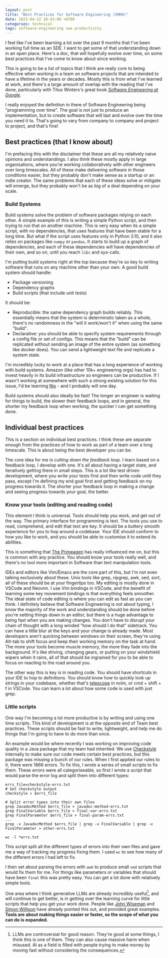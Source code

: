 ```yaml
---
layout: post
title: "Best Practices for Software Engineering (IMHO)"
date: 2023-04-22 10:43:00 +0700
categories: technical
tags: software-engineering swe productivity
---
```


I feel like I've been learning a lot over the past 9 months that I've been 
working full time as an SDE. I want to get some of that understanding down
in an open place. Here's a doc, that will hopefully evolve over time, on 
some best practices that I've come to know about since working. 
<!--more-->

This is going to be a list of topics that I think are really core to being 
effective when working in a team on software projects that are intended to 
have a lifetime in the years or decades. Mostly this is from what I've 
learned at work, and there's a large amount of overlap with the reading that 
I've done, particularly with Titus Winters's great book [*Software Engineering 
at Google*](https://www.amazon.ca/Software-Engineering-Google-Lessons-Programming/dp/1492082791).

I really enjoyed the definition in there of Software Engineering being 
"programming over time". The goal is not just to produce an implementation, 
but to create software that will last and evolve over the time you need it to.
That's going to vary from company to company and project to project, and 
that's fine! 

## Best practices (that I know about)

I'm prefacing this with the disclaimer that these are all my relatively 
naive opinions and understandings. I also think these mostly apply in large 
organisations, where you're working collaboratively with other engineers 
over long timescales. All of these make delivering software in those 
conditions easier, but they probably don't make sense as a startup or an 
indie creator. The same problems that each of these ideas solve or mitigate 
will emerge, but they probably won't be as big of a deal depending on your
scale. 

### Build Systems

Build systems solve the problem of software packages relying on each other. 
A simple example of this is writing a simple Python script, and then trying
to run that on another machine. This is very easy when its a simple script,
with no dependencies, that uses features that have been stable for a long time.
But what if the script uses features only in Python 3.10, and it also relies
on packages like `numpy` or `pandas`. It starts to build up a graph of 
dependencies, and each of these dependencies will have dependencies of their 
own, and so on, until you reach `libc` and sys-calls. 

I'm putting build systems right at the top because they're so key to writing
software that runs on any machine other than your own. A good build system 
should handle:
- Package versioning
- Dependency graphs
- Build scripts (that include unit tests)

It should be:
- Reproducible: the same dependency graph builds reliably. This essentially
    means that the system is determinstic taken as a whole, there's no 
    randomness in the "will it work/won't it" when using the same "build".
- Declarative: you should be able to specify system requirements through a 
    config file or set of configs. This means that the "build" can be 
    replicated without sending an image of the entire system (as something
    like docker does). You can send a lightweight text file and replicate 
    a system state. 

I'm incredibly lucky to work at a place that has a long experience of working 
with build systems. Amazon (like other 10k+ engineering orgs) has had to 
invest heavily in its build infrastructure so engineers can be productive. 
If I wasn't working at somewhere with such a strong existing solution for this 
issue, I'd be learning [Nix](https://nixos.org/) - and I probably will one 
day. 

Build systems should also ideally be fast! The longer an engineer is waiting
for things to build, the slower their feedback loops, and in general, the 
shorter my feedback loop when working, the quicker I can get something done. 

<!--- not ready yet

### Pipelines (CI/CD) 

Pipelines are a pretty well discussed topic by now. 

### Testing 

-->

## Individual best practices 

This is a section on individual best practices. I think these are separate 
enough from the practices of how to work as part of a team over a long 
timescale. This is about being the best developer you can be. 

The core idea for me is *cutting down the feedback loop*. I learn based on 
a feedback loop, I develop with one. It's all about having a target state, 
and iteratively getting there in small steps. This is a lot like test driven 
development, where you write your tests first and then write code until they 
pass, except I'm defining my end goal first and getting feedback on my 
progress towards it. The shorter your feedback loop in making a change and 
seeing progress towards your goal, the better. 

### Know your tools (editing and reading code)

This element I think is universal. Tools should help you work, and get out
of the way. The primary interface for programming is text. The tools you 
use to read, comprehend, and edit that text are key. It should be a buttery
smooth experience for you to hop around a codebase. Your IDE should conform 
to how you like to work, and you should be able to customise it to extend 
its abilities. 

This is something that [The
Primeagen](https://www.youtube.com/watch?v=bdumjiHabhQ) has really influenced
me on, but this is common with any practice. You should know your tools 
really well, and there's no tool more important in Software than text 
manipulation tools.

IDEs and editors like Vim/Emacs are the core part of this, but I'm not even
talking exclusively about these. Unix tools like grep, ripgrep, awk, sed, sort, 
all of these should be at your fingertips too. My editing is mostly done in
VSCode and Neovim. I use Vim bindings in VSCode, and the benefit of learning
some key movement bindings is that everything feels smoother. The ideal 
state of code editing is where you can edit as fast as you can think. I 
definitely believe that Software Engineering is not about typing, I know the 
majority of the work and understanding should be done before you're setting 
things down in an editor, but there is a huge advantage to being fast when 
you are making changes. You don't have to disrupt your chain of thought with 
a long winded "how should I do that" sidetrack. You can have a little blur at
the keys and your change is already made. Most developers aren't quicking 
between windows on their screen, they're using Alt-tab to shift focus and 
keep their working memory on the task at hand. The more your tools become 
muscle memory, the more they fade into the background. It's like driving, 
changing gears, or putting on your windshield wipers when it rains, all of 
that should be ingrained for you to be able to focus on reacting to the road
around you. 

The other way this is key is in reading code. You should have shortcuts in your
IDE to hop to definitions. You should know how to quickly look up strings in
your codebase, whether that's
[telescope](https://github.com/nvim-telescope/telescope.nvim) in nvim, or 
cmd + shift + f in VSCode. You can learn a lot about how some code is used 
with just grep. 

### Little scripts 

One way I'm becoming a lot more productive is by writing and using one time 
scripts. This kind of development is at the opposite end of Team best 
practices. These scripts should be fast to write, lightweight, and help me 
do things that I'm going to have to do more than once.

An example would be where recently I was working on improving code quality in a
Java package that my team had inherited. We use
[Checkstyle](https://checkstyle.org/) internally to make sure our code meets
certain best practices, but this package was missing a bunch of our rules. When
I first applied our rules to it, there were 1866 errors. To fix this, I wrote a
series of small scripts to fix them. These errors were all categoriseable, so
first I wrote a script that would parse the error log and split them into
different types:

```shell
errs_file=checkstyle-errs.txt
# Get checkstyle output 
checkstyle > $errs_file

# Split error types into their own files
grep JavadocMethod $errs_file > javadoc-method-errs.txt 
grep FinalVariable $errs_file > final-var-errs.txt 
grep FinalParameter $errs_file > final-param-errs.txt 
... 
grep -v JavadocMethod $errs_file | grep -v FinalVariable | grep -v FinalParameter > other-errs.txt 

wc -l *errs.txt 
```

This script split all the different types of errors into their own files and 
gave me a way of tracking my progress fixing them. I used `wc` to see how 
many of the different errors I had left to fix. 

I then set about parsing the errors with `awk` to produce small `sed` scripts 
that would fix them for me. For things like parameters or variables that 
should have been `final` this was pretty easy. You can get a lot done with 
relatively simple tools. 

One area where I think generative LLMs are already incredibly useful[^1], and will
continue to get better,  is in getting over the learning curve for little
scripts that help you get your work done. People like [John
Wiseman](https://twitter.com/lemonodor/status/1636849040548675584?s=20) and
[Simon
Willison](https://simonwillison.net/2023/Apr/7/chatgpt-lies/#warn-off-or-help-on)
have already pointed this out, and provided great examples. **Tools are about 
making things easier or faster, so the scope of what you can do is expanded.**

[^1]: LLMs are controversial for good reason. They're good at some things, I 
think this is one of them. They can also cause massive harm when misused. AI as 
a field is filled with people trying to make money by moving fast without 
considering the consequences. 
